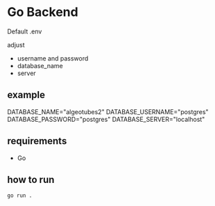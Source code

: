 # Go Backend

Default .env

adjust

- username and password
- database_name
- server

## example

DATABASE_NAME="algeotubes2"
DATABASE_USERNAME="postgres"
DATABASE_PASSWORD="postgres"
DATABASE_SERVER="localhost"

## requirements

- Go

## how to run

```sh
go run .
```
